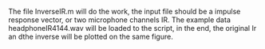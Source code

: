 The file InverseIR.m will do the work, the input file should be a impulse response vector, or two microphone channels IR. The example data headphoneIR4144.wav 
will be loaded to the script, in the end, the original Ir an dthe inverse will be plotted on the same figure.
